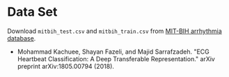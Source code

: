 # Data Set
Download `mitbih_test.csv` and `mitbih_train.csv` from [MIT-BIH arrhythmia database](https://www.kaggle.com/shayanfazeli/heartbeat).

* Mohammad Kachuee, Shayan Fazeli, and Majid Sarrafzadeh. "ECG Heartbeat Classification: A Deep Transferable Representation." arXiv preprint arXiv:1805.00794 (2018).
